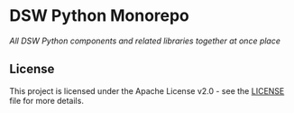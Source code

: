 # DSW Python Monorepo

*All DSW Python components and related libraries together at once place*

## License

This project is licensed under the Apache License v2.0 - see the
[LICENSE](LICENSE) file for more details.
